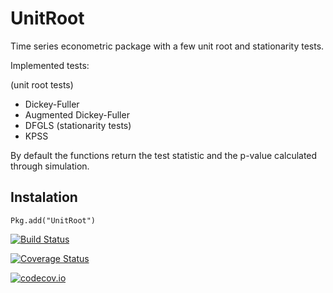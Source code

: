 # UnitRoot

Time series econometric package with a few unit root and stationarity tests.

Implemented tests:

(unit root tests)
- Dickey-Fuller
- Augmented Dickey-Fuller
- DFGLS
(stationarity tests)
- KPSS

By default the functions return the test statistic and the p-value calculated through simulation.

## Instalation
`Pkg.add("UnitRoot")`

[![Build Status](https://travis-ci.org/p-chaim/UnitRoot.jl.svg?branch=master)](https://travis-ci.org/p-chaim/UnitRoot.jl)

[![Coverage Status](https://coveralls.io/repos/p-chaim/UnitRoot.jl/badge.svg?branch=master&service=github)](https://coveralls.io/github/p-chaim/UnitRoot.jl?branch=master)

[![codecov.io](http://codecov.io/github/p-chaim/UnitRoot.jl/coverage.svg?branch=master)](http://codecov.io/github/p-chaim/UnitRoot.jl?branch=master)
